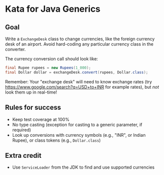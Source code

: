 # Kata for Java Generics

## Goal

Write a `ExchangeDesk` class to change currencies, like the foreign currency desk of an airport.  Avoid hard-coding
any particular currency class in the converter.

The currency conversion call should look like:

```java
final Rupee rupees = new Rupees(1_000);
final Dollar dollar = exchangeDesk.convert(rupees, Dollar.class); 
```

Remember: Your "exchange desk" will need to know exchange rates (try https://www.google.com/search?q=USD+to+INR for
example rates), but *not* look them up in real-time!

## Rules for success

* Keep test coverage at 100%
* No type casting (exception for casting to a generic parameter, if required)
* Look up conversions with currency symbols (e.g., "INR", or Indian Rupee), or class tokens (e.g., `Dollar.class`)

## Extra credit

* Use `ServiceLoader` from the JDK to find and use supported currencies
